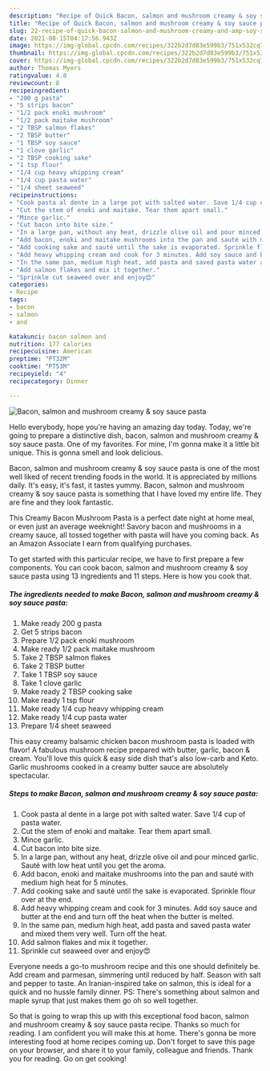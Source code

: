 ```yaml
---
description: "Recipe of Quick Bacon, salmon and mushroom creamy & soy sauce pasta"
title: "Recipe of Quick Bacon, salmon and mushroom creamy & soy sauce pasta"
slug: 22-recipe-of-quick-bacon-salmon-and-mushroom-creamy-and-amp-soy-sauce-pasta
date: 2021-08-15T04:17:56.943Z
image: https://img-global.cpcdn.com/recipes/322b2d7d83e599b3/751x532cq70/bacon-salmon-and-mushroom-creamy-soy-sauce-pasta-recipe-main-photo.jpg
thumbnail: https://img-global.cpcdn.com/recipes/322b2d7d83e599b3/751x532cq70/bacon-salmon-and-mushroom-creamy-soy-sauce-pasta-recipe-main-photo.jpg
cover: https://img-global.cpcdn.com/recipes/322b2d7d83e599b3/751x532cq70/bacon-salmon-and-mushroom-creamy-soy-sauce-pasta-recipe-main-photo.jpg
author: Thomas Myers
ratingvalue: 4.8
reviewcount: 8
recipeingredient:
- "200 g pasta"
- "5 strips bacon"
- "1/2 pack enoki mushroom"
- "1/2 pack maitake mushroom"
- "2 TBSP salmon flakes"
- "2 TBSP butter"
- "1 TBSP soy sauce"
- "1 clove garlic"
- "2 TBSP cooking sake"
- "1 tsp flour"
- "1/4 cup heavy whipping cream"
- "1/4 cup pasta water"
- "1/4 sheet seaweed"
recipeinstructions:
- "Cook pasta al dente in a large pot with salted water. Save 1/4 cup of pasta water."
- "Cut the stem of enoki and maitake. Tear them apart small."
- "Mince garlic."
- "Cut bacon into bite size."
- "In a large pan, without any heat, drizzle olive oil and pour minced garlic. Sauté with low heat until you get the aroma."
- "Add bacon, enoki and maitake mushrooms into the pan and sauté with medium high heat for 5 minutes."
- "Add cooking sake and sauté until the sake is evaporated. Sprinkle flour over at the end."
- "Add heavy whipping cream and cook for 3 minutes. Add soy sauce and butter at the end and turn off the heat when the butter is melted."
- "In the same pan, medium high heat, add pasta and saved pasta water and mixed them very well. Turn off the heat."
- "Add salmon flakes and mix it together."
- "Sprinkle cut seaweed over and enjoy😍"
categories:
- Recipe
tags:
- bacon
- salmon
- and

katakunci: bacon salmon and 
nutrition: 177 calories
recipecuisine: American
preptime: "PT32M"
cooktime: "PT53M"
recipeyield: "4"
recipecategory: Dinner

---
```



![Bacon, salmon and mushroom creamy & soy sauce pasta](https://img-global.cpcdn.com/recipes/322b2d7d83e599b3/751x532cq70/bacon-salmon-and-mushroom-creamy-soy-sauce-pasta-recipe-main-photo.jpg)

Hello everybody, hope you're having an amazing day today. Today, we're going to prepare a distinctive dish, bacon, salmon and mushroom creamy & soy sauce pasta. One of my favorites. For mine, I'm gonna make it a little bit unique. This is gonna smell and look delicious.

Bacon, salmon and mushroom creamy & soy sauce pasta is one of the most well liked of recent trending foods in the world. It is appreciated by millions daily. It's easy, it's fast, it tastes yummy. Bacon, salmon and mushroom creamy & soy sauce pasta is something that I have loved my entire life. They are fine and they look fantastic.

This Creamy Bacon Mushroom Pasta is a perfect date night at home meal, or even just an average weeknight! Savory bacon and mushrooms in a creamy sauce, all tossed together with pasta will have you coming back. As an Amazon Associate I earn from qualifying purchases.


To get started with this particular recipe, we have to first prepare a few components. You can cook bacon, salmon and mushroom creamy & soy sauce pasta using 13 ingredients and 11 steps. Here is how you cook that.

<!--inarticleads1-->

##### The ingredients needed to make Bacon, salmon and mushroom creamy & soy sauce pasta:

1. Make ready 200 g pasta
1. Get 5 strips bacon
1. Prepare 1/2 pack enoki mushroom
1. Make ready 1/2 pack maitake mushroom
1. Take 2 TBSP salmon flakes
1. Take 2 TBSP butter
1. Take 1 TBSP soy sauce
1. Take 1 clove garlic
1. Make ready 2 TBSP cooking sake
1. Make ready 1 tsp flour
1. Make ready 1/4 cup heavy whipping cream
1. Make ready 1/4 cup pasta water
1. Prepare 1/4 sheet seaweed


This easy creamy balsamic chicken bacon mushroom pasta is loaded with flavor! A fabulous mushroom recipe prepared with butter, garlic, bacon & cream. You&#39;ll love this quick & easy side dish that&#39;s also low-carb and Keto. Garlic mushrooms cooked in a creamy butter sauce are absolutely spectacular. 

<!--inarticleads2-->

##### Steps to make Bacon, salmon and mushroom creamy & soy sauce pasta:

1. Cook pasta al dente in a large pot with salted water. Save 1/4 cup of pasta water.
1. Cut the stem of enoki and maitake. Tear them apart small.
1. Mince garlic.
1. Cut bacon into bite size.
1. In a large pan, without any heat, drizzle olive oil and pour minced garlic. Sauté with low heat until you get the aroma.
1. Add bacon, enoki and maitake mushrooms into the pan and sauté with medium high heat for 5 minutes.
1. Add cooking sake and sauté until the sake is evaporated. Sprinkle flour over at the end.
1. Add heavy whipping cream and cook for 3 minutes. Add soy sauce and butter at the end and turn off the heat when the butter is melted.
1. In the same pan, medium high heat, add pasta and saved pasta water and mixed them very well. Turn off the heat.
1. Add salmon flakes and mix it together.
1. Sprinkle cut seaweed over and enjoy😍


Everyone needs a go-to mushroom recipe and this one should definitely be. Add cream and parmesan, simmering until reduced by half. Season with salt and pepper to taste. An Iranian-inspired take on salmon, this is ideal for a quick and no hussle family dinner. PS: There&#39;s something about salmon and maple syrup that just makes them go oh so well together. 

So that is going to wrap this up with this exceptional food bacon, salmon and mushroom creamy & soy sauce pasta recipe. Thanks so much for reading. I am confident you will make this at home. There's gonna be more interesting food at home recipes coming up. Don't forget to save this page on your browser, and share it to your family, colleague and friends. Thank you for reading. Go on get cooking!
